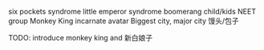six pockets syndrome
little emperor syndrome
boomerang child/kids
NEET group
Monkey King
incarnate 
avatar
Biggest city, major city
馒头/包子

TODO: introduce monkey king and 新白娘子
<!--stackedit_data:
eyJoaXN0b3J5IjpbLTkxMDMzNDUyN119
-->